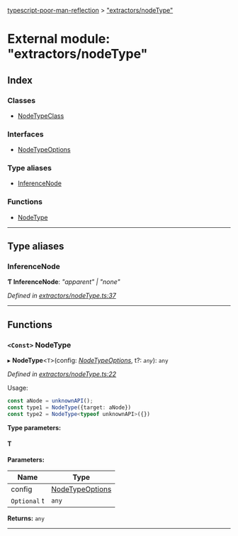 [typescript-poor-man-reflection](../README.md) > ["extractors/nodeType"](../modules/_extractors_nodetype_.md)

# External module: "extractors/nodeType"

## Index

### Classes

* [NodeTypeClass](../classes/_extractors_nodetype_.nodetypeclass.md)

### Interfaces

* [NodeTypeOptions](../interfaces/_extractors_nodetype_.nodetypeoptions.md)

### Type aliases

* [InferenceNode](_extractors_nodetype_.md#inferencenode)

### Functions

* [NodeType](_extractors_nodetype_.md#nodetype)

---

## Type aliases

<a id="inferencenode"></a>

###  InferenceNode

**Ƭ InferenceNode**: *"apparent" \| "none"*

*Defined in [extractors/nodeType.ts:37](https://github.com/cancerberoSgx/typescript-poor-man-reflection/blob/3569c96/src/extractors/nodeType.ts#L37)*

___

## Functions

<a id="nodetype"></a>

### `<Const>` NodeType

▸ **NodeType**<`T`>(config: *[NodeTypeOptions](../interfaces/_extractors_nodetype_.nodetypeoptions.md)*, t?: *`any`*): `any`

*Defined in [extractors/nodeType.ts:22](https://github.com/cancerberoSgx/typescript-poor-man-reflection/blob/3569c96/src/extractors/nodeType.ts#L22)*

Usage:

```ts
const aNode = unknownAPI();
const type1 = NodeType({target: aNode})
const type2 = NodeType<typeof unknownAPI>({})
```

**Type parameters:**

#### T 
**Parameters:**

| Name | Type |
| ------ | ------ |
| config | [NodeTypeOptions](../interfaces/_extractors_nodetype_.nodetypeoptions.md) |
| `Optional` t | `any` |

**Returns:** `any`

___

